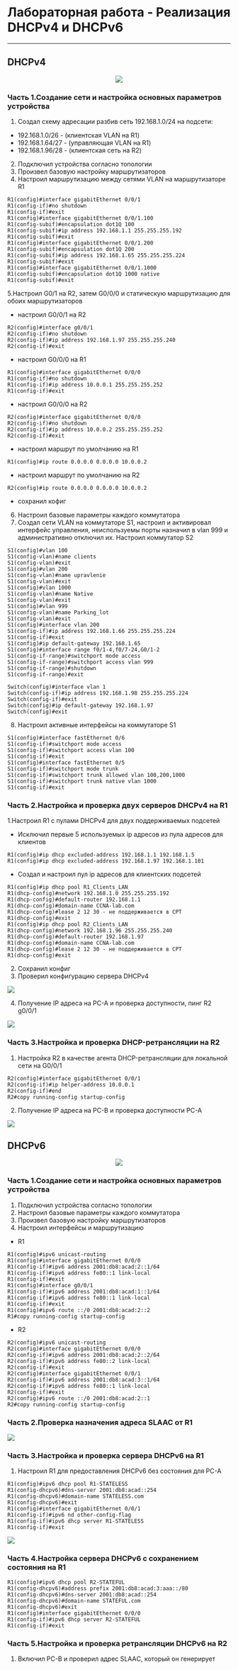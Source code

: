 # Лабораторная работа - Реализация DHCPv4 и DHCPv6
_ _ _
## DHCPv4
<p align="center">
<image src="https://github.com/LLlMEJIb87/OTUS-learning/blob/master/15.%20DHCPv4%2C%20SLAAC%20and%20DHCPv6%20protocols/Lab_dhcp4_topologia.PNG">
</p>

### Часть 1.Создание сети и настройка основных параметров устройства
1. Создал схему адресации разбив сеть 192.168.1.0/24 на подсети:
- 192.168.1.0/26 - (клиентская VLAN на R1)
- 192.168.1.64/27 - (управляющая VLAN на R1)
- 192.168.1.96/28 - (клиентская сеть на R2)
2. Подключил устройства согласно топологии
3. Произвел базовую настройку маршрутизаторов
4. Настроил маршрутизацию между сетями VLAN на маршрутизаторе R1
```
R1(config)#interface gigabitEthernet 0/0/1
R1(config-if)#no shutdown 
R1(config-if)#exit
R1(config)#interface gigabitEthernet 0/0/1.100
R1(config-subif)#encapsulation dot1Q 100
R1(config-subif)#ip address 192.168.1.1 255.255.255.192
R1(config-subif)#exit
R1(config)#interface gigabitEthernet 0/0/1.200
R1(config-subif)#encapsulation dot1Q 200
R1(config-subif)#ip address 192.168.1.65 255.255.255.224
R1(config-subif)#exit
R1(config)#interface gigabitEthernet 0/0/1.1000
R1(config-subif)#encapsulation dot1Q 1000 native
R1(config-subif)#exit
```
5.Настроил G0/1 на R2, затем G0/0/0 и статическую маршрутизацию для обоих маршрутизаторов
- настроил G0/0/1 на R2
```
R2(config)#interface g0/0/1
R2(config-if)#no shutdown 
R2(config-if)#ip address 192.168.1.97 255.255.255.240
R2(config-if)#exit
```
- настроил G0/0/0 на R1
```
R1(config)#interface gigabitEthernet 0/0/0
R1(config-if)#no shutdown 
R1(config-if)#ip address 10.0.0.1 255.255.255.252
R1(config-if)#exit
```
- настроил G0/0/0 на R2
```
R2(config)#interface gigabitEthernet 0/0/0
R2(config-if)#no shutdown 
R2(config-if)#ip address 10.0.0.2 255.255.255.252
R2(config-if)#exit
```
- настроил маршрут по умолчанию на R1
```
R1(config)#ip route 0.0.0.0 0.0.0.0 10.0.0.2
```
- настроил маршрут по умолчанию на R2
```
R2(config)#ip route 0.0.0.0 0.0.0.0 10.0.0.2
```
- сохранил кофиг
6. Настроил базовые параметры каждого коммутатора
7. Создал сети VLAN на коммутаторе S1, настроил и активировал интерфейс управления, неиспользуемы порты назначил в vlan 999 и административно отключил их. Настроил коммутатор S2
```
S1(config)#vlan 100
S1(config-vlan)#name clients
S1(config-vlan)#exit
S1(config)#vlan 200
S1(config-vlan)#name upravlenie
S1(config-vlan)#exit
S1(config)#vlan 1000
S1(config-vlan)#name Native
S1(config-vlan)#exit
S1(config)#vlan 999
S1(config-vlan)#name Parking_lot
S1(config-vlan)#exit
S1(config)#interface vlan 200
S1(config-if)#ip address 192.168.1.66 255.255.255.224
S1(config-if)#exit
S1(config)#ip default-gateway 192.168.1.65
S1(config)#interface range f0/1-4,f0/7-24,G0/1-2
S1(config-if-range)#switchport mode access 
S1(config-if-range)#switchport access vlan 999
S1(config-if-range)#shutdown 
S1(config-if-range)#exit
```
```
Switch(config)#interface vlan 1
Switch(config-if)#ip address 192.168.1.98 255.255.255.224
Switch(config-if)#exit
Switch(config)#ip default-gateway 192.168.1.97
Switch(config)#exit
```
8. Настроил активные интерфейсы на коммутаторе S1
```
S1(config)#interface fastEthernet 0/6
S1(config-if)#switchport mode access 
S1(config-if)#switchport access vlan 100
S1(config-if)#exit
S1(config)#interface fastEthernet 0/5
S1(config-if)#switchport mode trunk 
S1(config-if)#switchport trunk allowed vlan 100,200,1000
S1(config-if)#switchport trunk native vlan 1000
S1(config-if)#exit
```
### Часть 2.Настройка и проверка двух серверов DHCPv4 на R1
1.Настроил R1 с пулами DHCPv4 для двух поддерживаемых подсетей
- Исключил первые 5 используемых ip адресов из  пула адресов для клиентов
```
R1(config)#ip dhcp excluded-address 192.168.1.1 192.168.1.5
R1(config)#ip dhcp excluded-address 192.168.1.97 192.168.1.101
```
- Создал и настроил пул ip адресов для клиентских подсетей 
```
R1(config)#ip dhcp pool R1_Clients_LAN
R1(dhcp-config)#network 192.168.1.0 255.255.255.192
R1(dhcp-config)#default-router 192.168.1.1
R1(dhcp-config)#domain-name CCNA-lab.com
R1(dhcp-config)#lease 2 12 30 - не поддерживается в CPT	
R1(dhcp-config)#exit
R1(config)#ip dhcp pool R2_Clients_LAN
R1(dhcp-config)#network 192.168.1.96 255.255.255.240
R1(dhcp-config)#default-router 192.168.1.97
R1(dhcp-config)#domain-name CCNA-lab.com
R1(dhcp-config)#lease 2 12 30 - не поддерживается в CPT	
R1(dhcp-config)#exit
```
2. Сохранил конфиг
3. Проверил конфигурацию сервера DHCPv4
<image src="https://github.com/LLlMEJIb87/OTUS-learning/blob/master/15.%20DHCPv4%2C%20SLAAC%20and%20DHCPv6%20protocols/Show_dhcpv4.PNG">

4. Получение IP адреса на PC-A и проверка доступности, пинг R2 g0/0/1
<image src="https://github.com/LLlMEJIb87/OTUS-learning/blob/master/15.%20DHCPv4%2C%20SLAAC%20and%20DHCPv6%20protocols/ping_R2.PNG">
  
### Часть 3.Настройка и проверка DHCP-ретрансляции на R2
1. Настройка R2 в качестве агента DHCP-ретрансляции для локальной сети на G0/0/1
```
R2(config)#interface gigabitEthernet 0/0/1
R2(config-if)#ip helper-address 10.0.0.1
R2(config-if)#end
R2#copy running-config startup-config
```
2. Получение IP адреса на PC-B и проверка доступности PC-A
<image src="https://github.com/LLlMEJIb87/OTUS-learning/blob/master/15.%20DHCPv4%2C%20SLAAC%20and%20DHCPv6%20protocols/ping_B_to_A.PNG">
  
## DHCPv6
<p align="center">
<image src="https://github.com/LLlMEJIb87/OTUS-learning/blob/master/15.%20DHCPv4%2C%20SLAAC%20and%20DHCPv6%20protocols/Lab_dhcp6_topologia.PNG">
</p>

### Часть 1.Создание сети и настройка основных параметров устройства
1. Подключил устройства согласно топологии
2. Настроил базовые параметры каждого коммутатора
3. Произвел базовую настройку маршрутизаторов
4. Настроил интерфейсы и маршрутизацию
- R1
```
R1(config)#ipv6 unicast-routing 
R1(config)#interface gigabitEthernet 0/0/0
R1(config-if)#ipv6 address 2001:db8:acad:2::1/64
R1(config-if)#ipv6 address fe80::1 link-local 
R1(config-if)#exit
R1(config)#interface g0/0/1
R1(config-if)#ipv6 address 2001:db8:acad:1::1/64
R1(config-if)#ipv6 address fe80::1 link-local 
R1(config-if)#exit
R1(config)#ipv6 route ::/0 2001:db8:acad:2::2
R1#copy running-config startup-config
```
- R2
```
R2(config)#ipv6 unicast-routing 
R2(config)#interface gigabitEthernet 0/0/0
R2(config-if)#ipv6 address 2001:db8:acad:2::2/64
R2(config-if)#ipv6 address fe80::2 link-local 
R2(config-if)#exit
R2(config)#interface gigabitEthernet 0/0/1
R2(config-if)#ipv6 address 2001:db8:acad:3::1/64
R2(config-if)#ipv6 address fe80::1 link-local 
R2(config-if)#exit
R2(config)#ipv6 route ::/0 2001:db8:acad:2::1
R2#copy running-config startup-config
```
### Часть 2.Проверка назначения адреса SLAAC от R1
<image src="https://github.com/LLlMEJIb87/OTUS-learning/blob/master/15.%20DHCPv4%2C%20SLAAC%20and%20DHCPv6%20protocols/Lab_PCA_SLAAC.PNG">

### Часть 3.Настройка и проверка сервера DHCPv6 на R1
1. Настроил R1 для предоставления DHCPv6 без состояния для PC-A
```
R1(config)#ipv6 dhcp pool R1-STATELESS
R1(config-dhcpv6)#dns-server 2001:db8:acad::254
R1(config-dhcpv6)#domain-name STATELESS.com
R1(config-dhcpv6)#exit
R1(config)#interface gigabitEthernet 0/0/1
R1(config-if)#ipv6 nd other-config-flag 
R1(config-if)#ipv6 dhcp server R1-STATELESS
R1(config-if)#exit
```
  
<image src="https://github.com/LLlMEJIb87/OTUS-learning/blob/master/15.%20DHCPv4%2C%20SLAAC%20and%20DHCPv6%20protocols/Lab_ping_R2.PNG">
  
### Часть 4.Настройка сервера DHCPv6 с сохранением состояния на R1
``` 
R1(config)#ipv6 dhcp pool R2-STATEFUL
R1(config-dhcpv6)#address prefix 2001:db8:acad:3:aaa::/80
R1(config-dhcpv6)#dns-server 2001:db8:acad::254
R1(config-dhcpv6)#domain-name STATEFUL.com
R1(config-dhcpv6)#exit
R1(config)#interface gigabitEthernet 0/0/0
R1(config-if)#ipv6 dhcp server R2-STATEFUL
R1(config-if)#exit
```
### Часть 5.Настройка и проверка ретрансляции DHCPv6 на R2
1. Включил PC-B и проверил адрес SLAAС, который он генерирует